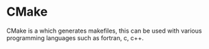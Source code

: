 # CMake

CMake is a which generates makefiles, this can be used with various programming languages such as fortran, c, c++.

